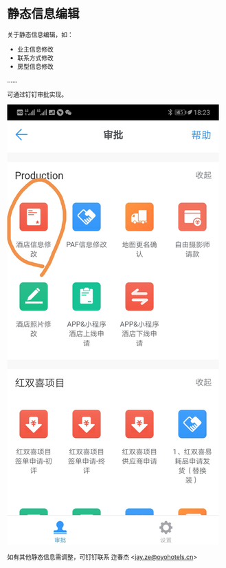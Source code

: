 # 静态信息编辑

关于静态信息编辑，如：

* 业主信息修改
* 联系方式修改
* 房型信息修改

……

可通过钉钉审批实现。

![](../.gitbook/assets/image%20%28140%29.png)

如有其他静态信息需调整，可钉钉联系 迮春杰 &lt;jay.ze@oyohotels.cn&gt;

